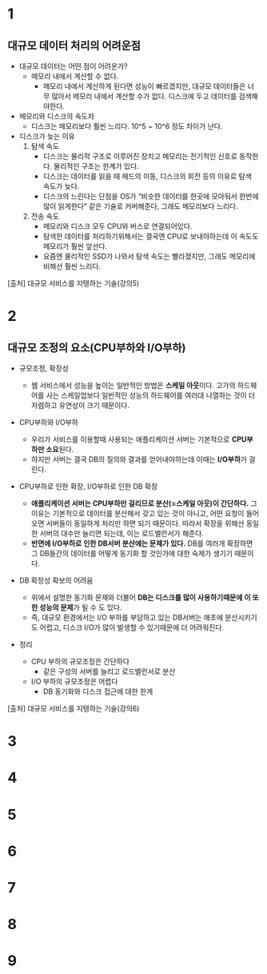 # 1
## 대규모 데이터 처리의 어려운점
- 대규모 데이터는 어떤 점이 어려운가?
    - 메모리 내에서 계산할 수 없다.
        - 메모리 내에서 계산하게 된다면 성능이 빠르겠지만, 대규모 데이터들은 너무 많아서 메모리 내에서 계산할 수가 없다. 디스크에 두고 데이터를 검색해야한다.
- 메모리와 디스크의 속도차
    - 디스크는 메모리보다 훨씬 느리다. 10^5 ~ 10^6 정도 차이가 난다.
- 디스크가 늦는 이유
    1. 탐색 속도
        - 디스크는 물리적 구조로 이루어진 장치고 메모리는 전기적인 신호로 동작한다. 물리적인 구조는 한계가 있다.
        - 디스크는 데이터를 읽을 때 헤드의 이동, 디스크의 회전 등의 이유로 탐색 속도가 늦다.
        - 디스크의 느린다는 단점을 OS가 “비슷한 데이터를 한곳에 모아둬서 한번에 많이 읽게한다” 같은 기술로 커버해준다, 그래도 메모리보다 느리다.
    2. 전송 속도
        - 메모리와 디스크 모두  CPU와 버스로 연결되어있다.
        - 탐색한 데이터를 처리하기위해서는 결국엔 CPU로 보내야하는데 이 속도도 메모리가 훨씬 앞선다.
        - 요즘엔 물리적인 SSD가 나와서 탐색 속도는 빨라졌지만, 그래도 메모리에 비해선 훨씬 느리다.

[출처] 대규모 서비스를 지탱하는 기술(강의5)

# 2 
## 대규모 조정의 요소(CPU부하와 I/O부하)
- 규모조정, 확장성
    - 웹 서비스에서 성능을 높이는 일반적인 방법은 **스케일 아웃**이다. 고가의 하드웨어를 사는 스케일업보다 일반적인 성능의 하드웨어를 여러대 나열하는 것이 더 저렴하고 유연성이 크기 때문이다.
- CPU부하와 I/O부하
    - 우리가 서비스를 이용할때 사용되는 애플리케이션 서버는 기본적으로 **CPU부하만 소요**된다.
    - 하지만 서버는 결국 DB의 질의와 결과를 얻어내야하는데 이때는 **I/O부하**가 걸린다.
- CPU부하로 인한 확장, I/O부하로 인한 DB 확장
    - **애플리케이션 서버는 CPU부하만 걸리므로 분산(=스케일 아웃)이 간단하다.** 그 이유는 기본적으로 데이터를 분산해서 갖고 있는 것이 아니고, 어떤 요청이 들어오면 서버들이 동일하게 처리만 하면 되기 때문이다. 따라서 확장을 위해선 동일한 서버의 대수만 늘리면 되는데, 이는 로드밸런서가 해준다.
    - **반면에 I/O부하로 인한 DB서버 분산에는 문제가 있다.** DB를 여러개 확장하면 그 DB들간의 데이터를 어떻게 동기화 할 것인가에 대한 숙제가 생기기 때문이다.
- DB 확장성 확보의 어려움
    - 위에서 설명한 동기화 문제와 더불어 **DB는 디스크를 많이 사용하기때문에 이 또한 성능의 문제**가 될 수 도 있다.
    - 즉, 대규모 환경에서는 I/O 부하를 부담하고 있는 DB서버는 애초에 분산시키기도 어렵고, 디스크 I/O가 많이 발생할 수 있기때문에 더 어려워진다.
    
- 정리
    - CPU 부하의 규모조정은 간단하다
        - 같은 구성의 서버를 늘리고 로드밸런서로 분산
    - I/O 부하의 규모조정은 어렵다
        - DB 동기화와 디스크 접근에 대한 한계

[출처] 대규모 서비스를 지탱하는 기술(강의6)

# 3

# 4

# 5

# 6

# 7

# 8

# 9
